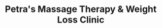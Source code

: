 ---
title: "Petra's Massage Therapy & Weight Loss Clinic"
url: /oklahoma-city/petras-massage-therapy-and-weight-loss-clinic/
shop: massage
---